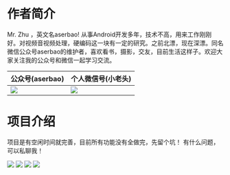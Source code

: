 
# 作者简介 
Mr. Zhu ，英文名aserbao! 从事Android开发多年，技术不高，用来工作刚刚好。对视频音视频处理，硬编码这一块有一定的研究。之前北漂，现在深漂。同名微信公众号aserbao的维护者，喜欢看书，摄影，交友，目前生活这样子。欢迎大家关注我的公众号和微信一起学习交流。

|公众号(aserbao)|个人微信号(小老头)|
|--|--|
|![](https://github.com/aserbao/AserbaosAndroid/blob/master/app/src/main/assets/images/weixin.jpg)|![](https://github.com/aserbao/AserbaosAndroid/blob/master/app/src/main/assets/images/we_chat.jpg)|

# 项目介绍
项目是有空闲时间就完善，目前所有功能没有全做完，先留个坑！
有什么问题，可以私聊我！

![](https://github.com/aserbao/AndroidCamera/blob/master/app/src/main/assets/images/1.gif)
![](https://github.com/aserbao/AndroidCamera/blob/master/app/src/main/assets/images/%E9%80%89%E5%B0%81%E9%9D%A22.gif)
![](https://github.com/aserbao/AndroidCamera/blob/master/app/src/main/assets/images/%E7%BC%96%E8%BE%913.gif)
![](https://github.com/aserbao/AndroidCamera/blob/master/app/src/main/assets/images/%E6%9C%AC%E5%9C%B0%E7%BC%96%E8%BE%91.gif)

